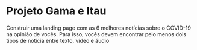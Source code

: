 # Projeto Gama e Itau
 Construir uma landing page com as 6 melhores notícias sobre o COVID-19 na opinião de vocês. Para isso, vocês devem encontrar pelo menos dois tipos de notícia entre texto, vídeo e áudio
